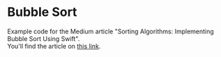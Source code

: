 # Bubble Sort

Example code for the Medium article "Sorting Algorithms: Implementing Bubble Sort Using Swift".<br>
You'll find the article on [this link](https://medium.com/swlh/sorting-algorithms-implementing-bubble-sort-using-swift-f21aafeb3fb0).
